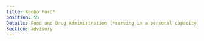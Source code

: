 ```yaml
---
title: Kemba Ford*
position: 55
Details: Food and Drug Administration (*serving in a personal capacity)
Section: advisory
---
```


